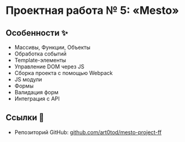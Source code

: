 # Проектная работа № 5: «Mesto»

## Особенности ✨

- Массивы, Функции, Объекты
- Обработка событий
- Template-элементы
- Управление DOM через JS
- Сборка проекта с помощью Webpack
- JS модули
- Формы
- Валидация форм
- Интеграция с API

## Ссылки 🔗

- Репозиторий GitHub: [github.com/art0tod/mesto-project-ff](https://github.com/art0tod/mesto-project-ff/)
